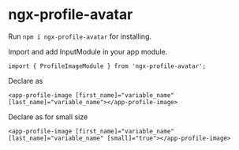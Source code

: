 
# ngx-profile-avatar

Run `npm i ngx-profile-avatar` for installing.

Import and add InputModule in your app module.

`import { ProfileImageModule } from 'ngx-profile-avatar';`

Declare as

`<app-profile-image [first_name]="variable_name" [last_name]="variable_name"></app-profile-image>`

Declare as for small size

`<app-profile-image [first_name]="variable_name" [last_name]="variable_name" [small]="true"></app-profile-image>`
